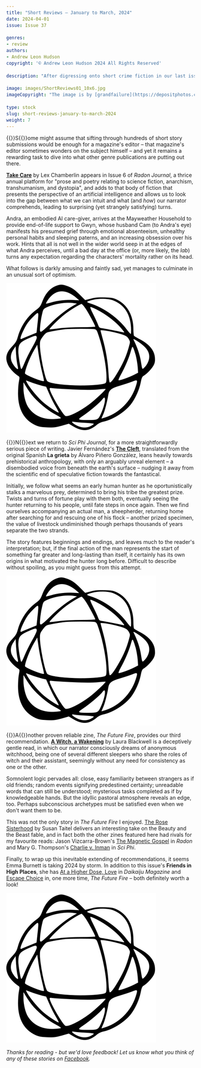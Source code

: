 ```yaml
---
title: "Short Reviews – January to March, 2024"
date: 2024-04-01
issue: Issue 37

genres:
- review
authors:
- Andrew Leon Hudson
copyright: '© Andrew Leon Hudson 2024 All Rights Reserved'

description: "After digressing onto short crime fiction in our last issue, we return to our regular programming with a selection of recommended speculative stories appearing in some of the small but perfectly formed zines out there in the online world."

image: images/ShortReviews01_10x6.jpg
imageCopyright: "The image is by [grandfailure](https://depositphotos.com/368748152/stock-photo-man-standing-mysterious-library-digital.html) via DepositPhotos.com."

type: stock
slug: short-reviews-january-to-march-2024
weight: 7
---
```


{{<glyph>}}S{{</glyph>}}ome might assume that sifting through hundreds of short story submissions would be enough for a magazine's editor – that magazine's editor sometimes wonders on the subject himself – and yet it remains a rewarding task to dive into what other genre publications are putting out there.

**[Take Care](https://www.radonjournal.com/issue6/take-care)** by Lex Chamberlin appears in Issue 6 of *Radon Journal*, a thrice annual platform for "prose and poetry relating to science fiction, anarchism, transhumanism, and dystopia", and adds to that body of fiction that presents the perspective of an artificial intelligence and allows us to look into the gap between what we can intuit and what (and *how*) our narrator comprehends, leading to surprising (yet strangely satisfying) turns.

Andra, an embodied AI care-giver, arrives at the Mayweather Household to provide end-of-life support to Gwyn, whose husband Cam (to Andra's eye) manifests his presumed grief through emotional absenteeism, unhealthy personal habits and sleeping paterns, and an increasing obsession over his work. Hints that all is not well in the wider world seep in at the edges of what Andra perceives, until a bad day at the office (or, more likely, the *lab*) turns any expectation regarding the characters' mortality rather on its head.

What follows is darkly amusing and faintly sad, yet manages to culminate in an unusual sort of optimism.

![Orbit-sml ><](images/Orbit.svg)

{{<glyph>}}N{{</glyph>}}ext we return to *Sci Phi Journal*, for a more straightforwardly serious piece of writing. Javier Fernández's **[The Cleft](https://www.sciphijournal.org/index.php/2024/03/22/the-cleft/)**, translated from the original Spanish **La grieta** by Álvaro Piñero González, leans heavily towards prehistorical anthropology, with only an arguably unreal element – a disembodied voice from beneath the earth's surface – nudging it away from the scientific end of speculative fiction towards the fantastical.

Initially, we follow what seems an early human hunter as he oportunistically stalks a marvelous prey, determined to bring his tribe the greatest prize. Twists and turns of fortune play with them both, eventually seeing the hunter returning to his people, until fate steps in once again. Then we find ourselves accompanying an actual man, a sheepherder, returning home after searching for and rescuing one of his flock – another prized specimen, the value of livestock undiminished though perhaps thousands of years separate the two strands.

The story features beginnings and endings, and leaves much to the reader's interpretation; but, if the final action of the man represents the start of something far greater and long-lasting than itself, it certainly has its own origins in what motivated the hunter long before. Difficult to describe without spoiling, as you might guess from this attempt.

![Orbit-sml ><](images/Orbit.svg)

{{<glyph>}}A{{</glyph>}}nother proven reliable zine, *The Future Fire*, provides our third recommendation. **[A Witch, a Wakening](https://www.close2thebone.co.uk/wp/the-folkie/)** by Laura Blackwell is a deceptively gentle read, in which our narrator consciously dreams of anonymous witchhood, being one of several different sleepers who share the roles of witch and their assistant, seemingly without any need for consistency as one or the other.

Somnolent logic pervades all: close, easy familiarity between strangers as if old friends; random events signifying predestined certainty; unreadable words that can still be understood; mysterious tasks completed as if by knowledgeable hands. But the idyllic pastoral atmosphere reveals an edge, too. Perhaps subconscious archetypes must be satisfied even when we don't want them to be.

This was not the only story in *The Future Fire* I enjoyed. [The Rose Sisterhood](https://futurefire.net/2024.68/fiction/rose.html) by Susan Taitel delivers an interesting take on the Beauty and the Beast fable, and in fact both the other zines featured here had rivals for my favourite reads: Jason Vizcarra-Brown's [The Magnetic Gospel](https://www.radonjournal.com/issue6/the-magnetic-gospel) in *Radon* and Mary G. Thompson's [Charlie v. Inman](https://www.sciphijournal.org/index.php/2024/03/22/charlie-v-inman/) in *Sci Phi*.

Finally, to wrap up this inevitable extending of recommendations, it seems Emma Burnett is taking 2024 by storm. In addition to this issue's **Friends in High Places**, she has [At a Higher Dose, Love](https://daikaijuzine.org/emmaburnett/atahigherdoselove) in *Daikaiju Magazine* and [Escape Choice](https://futurefire.net/2024.68/fiction/escape.html) in, one more time, *The Future Fire* – both definitely worth a look!

![Orbit-lrg](images/Orbit.svg)

*Thanks for reading - but we'd love feedback! Let us know what you think of any of these stories on [Facebook](https://www.facebook.com/MythaxisMagazine/posts/952978323501821).*
